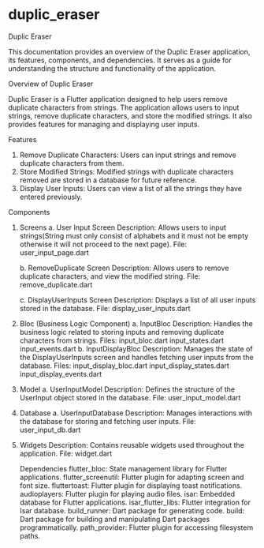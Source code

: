 # duplic_eraser

Duplic Eraser

This documentation provides an overview of the Duplic Eraser application, its features, components, and
dependencies. It serves as a guide for understanding the structure and functionality of the application.

Overview of Duplic Eraser

Duplic Eraser is a Flutter application designed to help users remove duplicate characters from strings. 
The application allows users to input strings, remove duplicate characters, and store the modified strings. 
It also provides features for managing and displaying user inputs.

Features
1. Remove Duplicate Characters: Users can input strings and remove duplicate characters from them.
2. Store Modified Strings: Modified strings with duplicate characters removed are stored in a database for future reference.
3. Display User Inputs: Users can view a list of all the strings they have entered previously.


Components
1. Screens
   a. User Input Screen
   Description: Allows users to input strings(String must only consist of alphabets
   and it must not be empty otherwise it will not proceed to the next page).
   File: user_input_page.dart
 
   b. RemoveDuplicate Screen
   Description: Allows users to remove duplicate characters, and view the modified string.
   File: remove_duplicate.dart


   c. DisplayUserInputs Screen
   Description: Displays a list of all user inputs stored in the database.
   File: display_user_inputs.dart


2. Bloc (Business Logic Component)
   a. InputBloc
   Description: Handles the business logic related to storing inputs and removing duplicate characters from strings.
   Files:
   input_bloc.dart
   input_states.dart
   input_events.dart
   b. InputDisplayBloc
   Description: Manages the state of the DisplayUserInputs screen and handles fetching user inputs from the database.
   Files:
   input_display_bloc.dart
   input_display_states.dart
   input_display_events.dart


3. Model
   a. UserInputModel
   Description: Defines the structure of the UserInput object stored in the database.
   File: user_input_model.dart


4. Database
   a. UserInputDatabase
   Description: Manages interactions with the database for storing and fetching user inputs.
   File: user_input_db.dart


5. Widgets
   Description: Contains reusable widgets used throughout the application.
   File: widget.dart


   Dependencies
   flutter_bloc: State management library for Flutter applications.
   flutter_screenutil: Flutter plugin for adapting screen and font size.
   fluttertoast: Flutter plugin for displaying toast notifications.
   audioplayers: Flutter plugin for playing audio files.
   isar: Embedded database for Flutter applications.
   isar_flutter_libs: Flutter integration for Isar database.
   build_runner: Dart package for generating code.
   build: Dart package for building and manipulating Dart packages programmatically.
   path_provider: Flutter plugin for accessing filesystem paths.
  